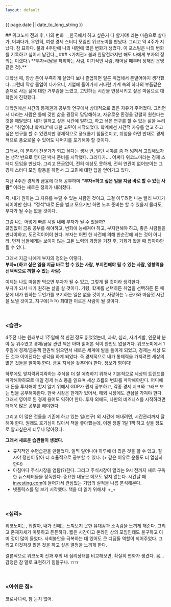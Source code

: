 ```yaml
---
layout: default
---
```

<p>{{ page.date || date_to_long_string }} </p>
## 위코노미 전과 후, 나의  변화
&nbsp;
_한국에서 하고 싶은거 다 할거야! 라는 마음으로 살다가, 어쩌다가, 우연히, 여성 경제 스터디 모임인 위코노미를 만났다. 그리고 약 4주가 지났다. 참 묘하다. 불과 4주만에 나의 내면에 많은 변화가 생겼다. 이 포스팅은 나의 변화를 기록하고 싶어서 남긴다._
### <가치관>
불과 한달전까지만 해도 나에게 부자의 정의는 이랬다.\
**부자={남을 착취하는 사람, 이기적인 사람, 태어날 때부터 정해진 운명같은 것}.**

대학생 때, 항상 돈이 부족하게 살았다 보니 졸업하면 얼른 취업해서 돈벌어야지 생각했다.
그런데 막상 졸업이 다가오니, 기업에 들어가서 커다란 기계 속의 하나의 부품같은 존재로 사는 삶에 대한 거부감을 느꼈고, 고민하는 시간을 연장시키고 싶은 마음으로 대학원에 진학했다.

대학원에선 시간의 통제권과 공부와 연구에서 상대적으로 많은 자유가 주어졌다.
그러면서 나라는 사람은 틀에 갖힌 삶을 굉장히 답답해하고, 자유로운 환경을 강렬히 원한다는 것을 깨달았다.
내가 일하고 싶은 시간에 일하고, 하고 싶은 연구를 할 수 있는 삶을 누리면서 "취업이냐 학계냐"에 대한 고민이 시작되었다.
학계에선 시간적 자유를 얻고 하고싶은 연구를 할 수 있겠지만 경제적으로 풍요롭기 힘들것이고, 취업을 하면 반대로 경제적으로 풍요로울 수 있어도 나머지를 포기해야 할 것이다.

그래서, 이 분야의 전문가가 되고 싶다는 생각 반, 일단 시야를 좀 더 넓혀서 고민해보자는 생각 반으로 영미권 박사 준비를 시작했다.
그러다가.... 어쩌다 위코노미라는 경제 스터디 모임을 만났다.
그리고 뜬금없이, 전혀 예상도 못하게, 전혀 연관이 없어보이는 그 경제 스터디 모임 활동을 하면서 그 고민에 대한 답을 얻어가고 있다.

지난 4주간 경제와 금융에 대해 공부하며 **"부자=하고 싶은 일을 지금 바로 할 수 있는 사람"** 이라는 새로운 정의가 내려졌다.

즉, 내가 원하는 그 자유를 누릴 수 있는 사람인 것이고, 그걸 이루려면 나는 빨리 부자가 되어야만 한다.
"정석"대로 돈을 벌고 모으기만 하면 노후 준비는 할 수 있을지 몰라도, 부자가 될 수는 없을 것이다.

그럼 나는 어떻게 빠른 시일 내에 부자가 될 수 있을까?\
끊임없이 금융 공부를 해야하고, 변화에 능해져야 하고, 부지런해야 하고, 좋은 사람들을 만나야하고, 도전적이어야 한다.
부자는 어떤 한 사건에 의해 한순간에 되는 것이 아니라, 먼저 남들에게는 보이지 않는 고된 노력의 과정을 거친 후, 기회가 왔을 때 잡아야만 될 수 있다.

그래서 지금 나에게 부자의 정의는 이렇다.\
**부자={하고 싶은 일을 지금 바로 할 수 있는 사람, 부지런해야 될 수 있는 사람, 영향력을 선택적으로 끼칠 수 있는 사람}**

이제는 나도 마음만 먹으면 부자가 될 수 있고, 그렇게 될 것이라 생각한다.\
부자가 되서 내가 원하는 삶을 살 것이다.
가령, 학계를 선택하든 취업을 선택하든 돈 때문에 내가 원하는 무언가를 포기하는 일은 없을 것이고, 사랑하는 누군가와 마음껏 시간을 보낼 것이고, 지구에(ㅋㅋ) 최대한 이로운 사람이 될 것이다.

&nbsp;
### <습관>
4주전 나는 원래부터 1주일에 책 한권 정도 읽었었는데, 과학, 심리, 자기계발, 인문학 분야 등 위주였고 경제/금융 관련 책은 아마 읽어본 적이 한번도 없을거다.
위코노미에서 1주일에 경제/금융책 한권씩 읽으면서 새로운 세계에 발을 들이게 되었고, 경제는 세상 모든 것과 이어진다는 생각을 하게 되었다.
즉 경제적으로 내가 통제력을 가지려면 세상의 많은 것들을 알아야 한다. 금융 지식을 갖추어야 한다. 정보가 힘이다!

하루에도 엎치락뒤치락하는 주식을 더 잘 예측하기 위해서 기본적으로 세상의 트랜드를 파악해야하므로 매일 경제 뉴스 등을 읽으며 세상 흐름의 변화를 파악해야한다.
어디에 내 돈을 투자해야 할지 알기 위해서 GDP가 뭔지 공부하고, 각종 경제 지표와 그래프 보는 법을 공부해야한다.
한국 시장은 한계가 있어서, 해외 시장에도 관심을 가져야 한다. 그래서 영어로 된 경제 용어도 익혀야 한다.
투자 외에도, 나만의 비즈니스를 시작하려면 더더욱 많은 공부를 해야한다.

그리고 이 많은 것들을 기존에 하고 있는 일(연구) 외 시간에 해내려면, 시간관리까지 잘 해야 한다.
원래도 호기심이 많아서 책을 좋아했는데, 이젠 정말 1일 1책 하고 싶을 정도로 알고싶은게 너무나 많아졌다.

**그래서 새로운 습관들이 생겼다.**

* 규칙적인 수면습관을 만들었다. 일찍 일어나야 하루에 더 많은 것을 할 수 있고, 잘 자야 정신이 맑아 더 효율적으로 공부할 수 있다. (+ 같은 이유로 운동도 더 열심히 한다)
* 아침마다 주식시장을 염탐(?)한다. 그리고 주식시장이 열리는 9시 전까지 새로 구독한 뉴스레터들을 정독한다. 중요한 내용은 메모도 잊지 않는다. 시간날 때 [investing.com](https://www.investing.com/)에 들어가서 관심있는 기업의 실적을 나름 분석해본다.
* 넷플릭스를 덜 보기 시작했다. 책을 더 읽기 위해서! +_+

&nbsp;
### <심리>
위코노미는, 뭐랄까, 내가 전에는 느껴보지 못한 유대감과 소속감을 느끼게 해준다. 그리고 존재자체가 따뜻하고 든든하다.
짧은 시간이고 온라인 상의 모임인데도 불구하고 이미 정이 많이 들었다.
사회불안을 극복하는 데 있어도 큰 디딤돌 역할이 되어주었다.
그리고 이것저것 많은 것을 하고 싶은 열정을 느끼게 한다.

결론적으로 위코노미 전과 후의 내 심리상태를 비교해보면, 확실히 변화가 생겼다. 음... 감정은 참 말로 표현하기 힘들구나. ㅠㅠ


&nbsp;
### <아쉬운 점\>
  코로나녀석, 참 눈치 없어.

